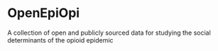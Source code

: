 # OpenEpiOpi
A collection of open and publicly sourced data for studying the social determinants of the opioid epidemic

